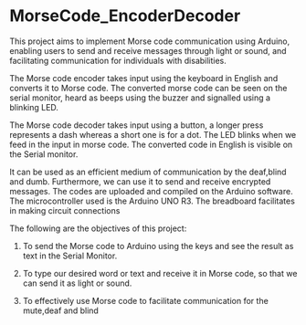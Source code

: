 # MorseCode_EncoderDecoder
This project aims to implement Morse code communication using Arduino, enabling users to send and receive messages through light or sound, and facilitating communication for individuals with disabilities.

The Morse code encoder takes input using the keyboard in English and converts it to Morse code.
The converted morse code can be seen on the serial monitor, heard as beeps using the buzzer and
signalled using a blinking LED.

The Morse code decoder takes input using a button, a longer press represents a dash whereas a
short one is for a dot. The LED blinks when we feed in the input in morse code. The converted
code in English is visible on the Serial monitor.

It can be used as an efficient medium of communication by the deaf,blind and dumb.
Furthermore, we can use it to send and receive encrypted messages.
The codes are uploaded and compiled on the Arduino software. The microcontroller used is the
Arduino UNO R3. The breadboard facilitates in making circuit connections

The following are the objectives of this project:

1. To send the Morse code to Arduino using the keys and see the result as text in the Serial
Monitor.

3. To type our desired word or text and receive it in Morse code, so that we can send it as
light or sound.

5. To effectively use Morse code to facilitate communication for the mute,deaf and blind

